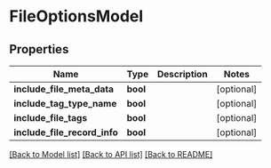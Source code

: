 # FileOptionsModel

## Properties
Name | Type | Description | Notes
------------ | ------------- | ------------- | -------------
**include_file_meta_data** | **bool** |  | [optional] 
**include_tag_type_name** | **bool** |  | [optional] 
**include_file_tags** | **bool** |  | [optional] 
**include_file_record_info** | **bool** |  | [optional] 

[[Back to Model list]](../README.md#documentation-for-models) [[Back to API list]](../README.md#documentation-for-api-endpoints) [[Back to README]](../README.md)


